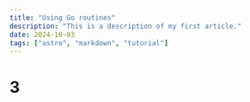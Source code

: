 ```yaml
---
title: "Using Go routines"
description: "This is a description of my first article."
date: 2024-10-03
tags: ["astro", "markdown", "tutorial"]
---
```


# 3
